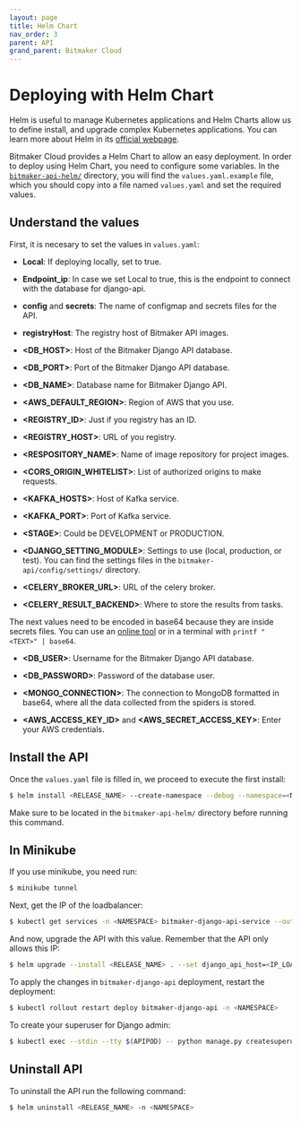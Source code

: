 ```yaml
---
layout: page
title: Helm Chart
nav_order: 3
parent: API
grand_parent: Bitmaker Cloud
---
```


# Deploying with Helm Chart

Helm is useful to manage Kubernetes applications and Helm Charts allow us to define
install, and upgrade complex Kubernetes applications. You can learn more about Helm
in its [official webpage](https://helm.sh/).

Bitmaker Cloud provides a Helm Chart to allow an easy deployment. In order to deploy
using Helm Chart, you need to configure some variables. In the [`bitmaker-api-helm/`](https://github.com/bitmakerla/bitmaker-cloud/tree/main/bitmaker-api-helm) directory,
you will find the `values.yaml.example` file, which you should copy into a file named
`values.yaml` and set the required values.

## Understand the values

First, it is necesary to set the values in `values.yaml`:
- **Local**: If deploying locally, set to true.

- **Endpoint_ip**: In case we set Local to true, this is the endpoint to connect with the database for django-api.

- **config** and **secrets**: The name of configmap and secrets files for the API.

- **registryHost**: The registry host of Bitmaker API images.

- **\<DB_HOST\>**: Host of the Bitmaker Django API database.

- **\<DB_PORT\>**: Port of the Bitmaker Django API database.

- **\<DB_NAME\>**: Database name for Bitmaker Django API.

- **\<AWS_DEFAULT_REGION\>**: Region of AWS that you use.

- **\<REGISTRY_ID\>**: Just if you registry has an ID.

- **\<REGISTRY_HOST\>**: URL of you registry.

- **\<RESPOSITORY_NAME\>**: Name of image repository for project images.

- **\<CORS_ORIGIN_WHITELIST\>**: List of authorized origins to make requests.

- **\<KAFKA_HOSTS\>**: Host of Kafka service.

- **\<KAFKA_PORT\>**: Port of Kafka service.

- **\<STAGE\>**: Could be DEVELOPMENT or PRODUCTION.

- **\<DJANGO_SETTING_MODULE\>**: Settings to use (local, production, or test). You
  can find the settings files in the `bitmaker-api/config/settings/` directory.

- **\<CELERY_BROKER_URL\>**: URL of the celery broker.

- **\<CELERY_RESULT_BACKEND\>**: Where to store the results from tasks.

The next values need to be encoded in base64 because they are inside secrets files.
You can use an [online tool](https://www.base64encode.org/) or in a terminal with `printf "<TEXT>" | base64`.

- **\<DB_USER\>**: Username for the Bitmaker Django API database.

- **\<DB_PASSWORD\>**: Password of the database user.

- **\<MONGO_CONNECTION\>**: The connection to MongoDB formatted in base64, where all
  the data collected from the spiders is stored.

- **\<AWS_ACCESS_KEY_ID\>** and **\<AWS_SECRET_ACCESS_KEY\>**: Enter your AWS credentials.

## Install the API

Once the `values.yaml` file is filled in, we proceed to execute the first install:
```bash
$ helm install <RELEASE_NAME> --create-namespace --debug --namespace=<NAMESPACE> .
```

Make sure to be located in the `bitmaker-api-helm/` directory before running this command.

## In Minikube

If you use minikube, you need run:
```bash
$ minikube tunnel
```

Next, get the IP of the loadbalancer:
```bash
$ kubectl get services -n <NAMESPACE> bitmaker-django-api-service --output jsonpath='{.status.loadBalancer.ingress[0].ip}'
```

And now, upgrade the API with this value. Remember that the API only allows this IP:
```bash
$ helm upgrade --install <RELEASE_NAME> . --set django_api_host=<IP_LOADBALANCER> -n <NAMESPACE>
```

To apply the changes in `bitmaker-django-api` deployment, restart the deployment:
```bash
$ kubectl rollout restart deploy bitmaker-django-api -n <NAMESPACE>
```

To create your superuser for Django admin:
```bash
$ kubectl exec --stdin --tty $(APIPOD) -- python manage.py createsuperuser
```

## Uninstall API
To uninstall the API run the following command:

```bash
$ helm uninstall <RELEASE_NAME> -n <NAMESPACE>
```
